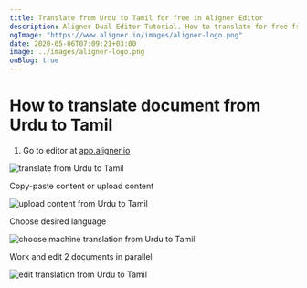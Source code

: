 ```yaml
---
title: Translate from Urdu to Tamil for free in Aligner Editor
description: Aligner Dual Editor Tutorial. How to translate for free from Urdu to Tamil. Aligner is multilingual document management platform. 
ogImage: "https://www.aligner.io/images/aligner-logo.png"
date: 2020-05-06T07:09:21+03:00
image: ../images/aligner-logo.png
onBlog: true
---
```


# How to translate document from Urdu to Tamil

1. Go to editor at [app.aligner.io](https://app.aligner.io "Aligner App web page")

![translate from Urdu to Tamil](../aligner-blank-editor.png "translate from Urdu to Tamil")

Copy-paste content or upload content

![upload content from Urdu to Tamil](../aligner-uploaded-document.png "upload content from Urdu to Tamil")

Choose desired language

![choose machine translation from Urdu to Tamil](../aligner-language-dropdown.png "choose machine translation from Urdu to Tamil")

Work and edit 2 documents in parallel

![edit translation from Urdu to Tamil](../aligner-double-sitded-editor.png "edit translation from Urdu to Tamil")

